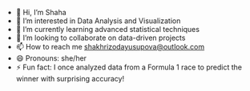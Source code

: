 - 👋 Hi, I’m Shaha
- 👀 I’m interested in Data Analysis and Visualization
- 🌱 I’m currently learning advanced statistical techniques
- 💞️ I’m looking to collaborate on data-driven projects
- 📫 How to reach me shakhrizodayusupova@outlook.com
- 😄 Pronouns: she/her
- ⚡ Fun fact: I once analyzed data from a Formula 1 race to predict the winner with surprising accuracy!

<!---
ShakhrizodaYusupova/ShakhrizodaYusupova is a ✨ special ✨ repository because its `README.md` (this file) appears on your GitHub profile.
You can click the Preview link to take a look at your changes.
--->
